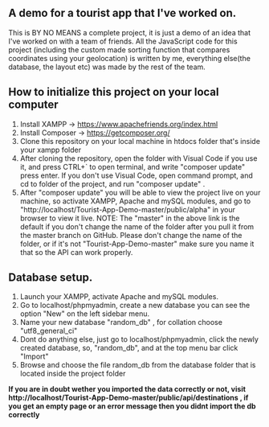 ## A demo for a tourist app that I've worked on.
This is BY NO MEANS a complete project, it is just a demo of an idea that I've worked on with a team of friends.
All the JavaScript code for this project (including the custom made sorting function that compares coordinates using your geolocation) is written by me, everything else(the database, the layout etc) was made by the rest of the team.


## How to initialize this project on your local computer

1. Install XAMPP -> https://www.apachefriends.org/index.html
2. Install Composer -> https://getcomposer.org/
3. Clone this repository on your local machine in htdocs folder that's inside your xampp folder
4. After cloning the repository, open the folder with Visual Code
if you use it, and press CTRL+` to open terminal, and write
"composer update" press enter. If you don't use Visual Code, 
open command prompt, and cd to folder of the project, and 
run "composer update" .
6. After "composer update" you will be able to view the project live
on your machine, so activate XAMPP, Apache and mySQL modules, 
and go to "http://localhost/Tourist-App-Demo-master/public/alpha" in your browser to view it live.
NOTE: The "master" in the above link is the default if you don't change the name of the folder after you pull it from the master branch on GitHub. Please don't change the name of the folder, or if it's not "Tourist-App-Demo-master" make sure you name it that so the API can work properly.

## Database setup.

1. Launch your XAMPP, activate Apache and mySQL modules.
2. Go to localhost/phpmyadmin, create a new database
you can see the option "New" on the left sidebar menu. 
3. Name your new database "random_db" , for collation
choose "utf8_general_ci"
4. Dont do anything else, just go to localhost/phpmyadmin,
click the newly created database, so, "random_db",
and at the top menu bar click "Import"
5. Browse and choose the file random_db from the database folder that is located inside the project folder



**If you are in doubt wether you imported the data correctly or not, visit**
**http://localhost/Tourist-App-Demo-master/public/api/destinations , if you get an empty page or an error message then you didnt import the db correctly**
